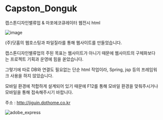 # Capston_Donguk
캡스톤디자인밸류업 &amp; 마포에코큐레이터 웹전시 html

![image](https://user-images.githubusercontent.com/106857917/193092319-9554aa01-217d-414c-9259-bf77fdbf35c1.png)

(주)닷홈의 웹호스팅과 파일질라를 통해 웹사이트를 만들었습니다.

캡스톤디자인밸류업의 주된 목표는 웹사이트가 아니기 때문에
웹사이트의 구체화보다는 프로젝트 기획과 운영에 힘을 쏟았습니다.

그렇기에 따로 DB와 연결도 필요없는 단순 html 작업이라,
Spring, jsp 등의 프레임워크 사용을 하지 않았습니다.

모바일 환경에 적합하게 설계되어 있기 때문에
F12를 통해 모바일 환경을 맞춰주시거나 모바일을 통해 접속해주시기 바랍니다.

주소 : http://jiguin.dothome.co.kr

![adobe_express](https://user-images.githubusercontent.com/106857917/192832833-88a15c20-b3eb-4765-bb58-c7549f690704.png)
